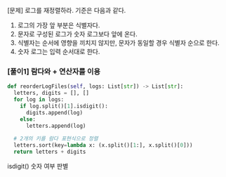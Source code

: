 [문제] 로그를 재정렬하라. 기준은 다음과 같다.
1. 로그의 가장 앞 부분은 식별자다.
2. 문자로 구성된 로그가 숫자 로그보다 앞에 온다.
3. 식별자는 순서에 영향을 끼치지 않지만, 문자가 동일할 경우 식별자 순으로 한다.
4. 숫자 로그는 입력 순서대로 한다.

### [풀이1] 람다와 + 연산자를 이용
```python
def reorderLogFiles(self, logs: List[str]) -> List[str]:
  letters, digits = [], []
  for log in logs:
    if log.split()[1].isdigit():
      digits.append(log)
    else:
      letters.append(log)
      
  # 2개의 키를 람다 표현식으로 정렬
  letters.sort(key=lambda x: (x.split()[1:], x.split()[0]))
  return letters + digits
```

isdigit() 숫자 여부 판별
